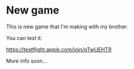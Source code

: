 #  New game

This is new game that I'm making with my brother. 

You can test it:

https://testflight.apple.com/join/qTwUEHT9 

More info soon...

